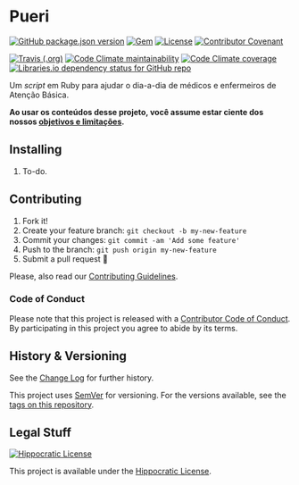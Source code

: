 # Pueri

[![GitHub package.json version](https://img.shields.io/github/package-json/v/Nereare/pueri)](https://github.com/Nereare/pueri/releases)
[![Gem](https://img.shields.io/gem/v/pueri)](https://rubygems.org/gems/pueri)
[![License](https://img.shields.io/badge/license-Hippocratic%20License%20v1.1-red)](LICENSE.md)
[![Contributor Covenant](https://img.shields.io/badge/Contributor%20Covenant-v1.4%20adopted-ff69b4.svg)](CODE-OF-CONDUCT.md)

[![Travis (.org)](https://img.shields.io/travis/Nereare/pueri)](https://travis-ci.org/Nereare/pueri)
[![Code Climate maintainability](https://img.shields.io/codeclimate/maintainability/Nereare/pueri)](https://codeclimate.com/github/Nereare/pueri)
[![Code Climate coverage](https://img.shields.io/codeclimate/coverage/Nereare/pueri)](https://codeclimate.com/github/Nereare/pueri)
[![Libraries.io dependency status for GitHub repo](https://img.shields.io/librariesio/github/Nereare/pueri)](https://libraries.io/github/Nereare/pueri)

Um *script* em Ruby para ajudar o dia-a-dia de médicos e enfermeiros de Atenção Básica.

**Ao usar os conteúdos desse projeto, você assume estar ciente dos nossos [objetivos e limitações](ABOUT.md).**

## Installing

1. To-do.

## Contributing

1. Fork it!
2. Create your feature branch: `git checkout -b my-new-feature`
3. Commit your changes: `git commit -am 'Add some feature'`
4. Push to the branch: `git push origin my-new-feature`
5. Submit a pull request :tada:

Please, also read our [Contributing Guidelines](CONTRIBUTING.md).

### Code of Conduct

Please note that this project is released with a [Contributor Code of Conduct](CODE-OF-CONDUCT.md). By participating in this project you agree to abide by its terms.

## History & Versioning

See the [Change Log](CHANGELOG.md) for further history.

This project uses [SemVer](http://semver.org/) for versioning. For the versions available, see the [tags on this repository](https://github.com/Nereare/pueri/tags).

## Legal Stuff

[![Hippocratic License](https://i.imgur.com/DEKS3nm.png)](LICENSE.md)

This project is available under the [Hippocratic License](https://firstdonoharm.dev/).
